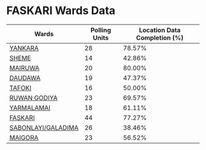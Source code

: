 
# FASKARI Wards Data

| Wards | Polling Units | Location Data Completion (%) |
| ---- | ----- | ------- |
| [YANKARA](./wards/4958-yankara) | 28 | 78.57% |
| [SHEME](./wards/4959-sheme) | 14 | 42.86% |
| [MAIRUWA](./wards/4960-mairuwa) | 20 | 80.00% |
| [DAUDAWA](./wards/4961-daudawa) | 19 | 47.37% |
| [TAFOKI](./wards/4962-tafoki) | 16 | 50.00% |
| [RUWAN GODIYA](./wards/4963-ruwan-godiya) | 23 | 69.57% |
| [YARMALAMAI](./wards/4964-yarmalamai) | 18 | 61.11% |
| [FASKARI](./wards/4965-faskari) | 44 | 77.27% |
| [SABONLAYI/GALADIMA](./wards/4966-sabonlayi/galadima) | 26 | 38.46% |
| [MAIGORA](./wards/4967-maigora) | 23 | 56.52% |




